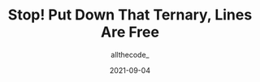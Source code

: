 ---
author: allthecode_
date: 2021-09-04
permalink: false
tags:
  - maintainability
target_url: https://careerswitchtocoding.com/blog/stop-put-down-that-ternary-lines-are-free
title: Stop! Put Down That Ternary, Lines Are Free
---